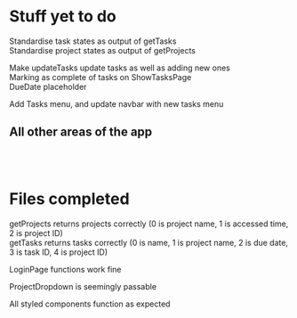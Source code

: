 # Stuff yet to do
Standardise task states as output of getTasks  
Standardise project states as output of getProjects  

Make updateTasks update tasks as well as adding new ones  
Marking as complete of tasks on ShowTasksPage  
DueDate placeholder  

Add Tasks menu, and update navbar with new tasks menu

## All other areas of the app  

<br/><br/>


# Files completed
getProjects returns projects correctly
(0 is project name, 1 is accessed time, 2 is project ID)   
getTasks returns tasks correctly
(0 is name, 1 is project name, 2 is due date, 3 is task ID, 4 is project ID)  

LoginPage functions work fine  

ProjectDropdown is seemingly passable

All styled components function as expected  
